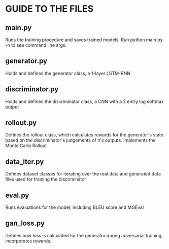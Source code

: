 # GUIDE TO THE FILES
## main.py
Runs the training procedure and saves trained models. Run python main.py -h to see command line args.

## generator.py
Holds and defines the generator class, a 1-layer LSTM-RNN

## discriminator.py
Holds and defines the discriminator class, a CNN with a 2 entry log softmax output

## rollout.py
Defines the rollout class, which calculates rewards for the generator's state based on the discriminator's judgements of it's outputs.
Implements the Monte Carlo Rollout

## data_iter.py
Defines dataset classes for iterating over the real.data and generated.data files used for training the discriminator

## eval.py
Runs evaluations for the model, including BLEU score and MGEval

## gan_loss.py
Defines how loss is calculated for the generator during adversarial training, incorporates rewards.
